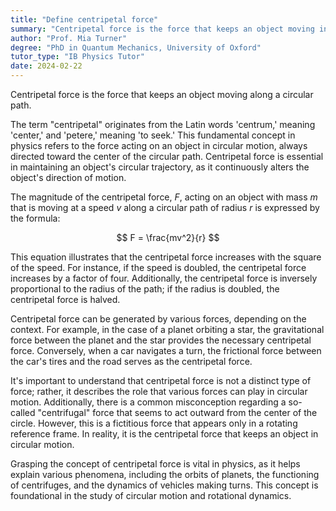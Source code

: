 ```yaml
---
title: "Define centripetal force"
summary: "Centripetal force is the force that keeps an object moving in a circular path."
author: "Prof. Mia Turner"
degree: "PhD in Quantum Mechanics, University of Oxford"
tutor_type: "IB Physics Tutor"
date: 2024-02-22
---
```


Centripetal force is the force that keeps an object moving along a circular path.

The term "centripetal" originates from the Latin words 'centrum,' meaning 'center,' and 'petere,' meaning 'to seek.' This fundamental concept in physics refers to the force acting on an object in circular motion, always directed toward the center of the circular path. Centripetal force is essential in maintaining an object's circular trajectory, as it continuously alters the object's direction of motion.

The magnitude of the centripetal force, $F$, acting on an object with mass $m$ that is moving at a speed $v$ along a circular path of radius $r$ is expressed by the formula:

$$
F = \frac{mv^2}{r}
$$

This equation illustrates that the centripetal force increases with the square of the speed. For instance, if the speed is doubled, the centripetal force increases by a factor of four. Additionally, the centripetal force is inversely proportional to the radius of the path; if the radius is doubled, the centripetal force is halved.

Centripetal force can be generated by various forces, depending on the context. For example, in the case of a planet orbiting a star, the gravitational force between the planet and the star provides the necessary centripetal force. Conversely, when a car navigates a turn, the frictional force between the car's tires and the road serves as the centripetal force.

It's important to understand that centripetal force is not a distinct type of force; rather, it describes the role that various forces can play in circular motion. Additionally, there is a common misconception regarding a so-called "centrifugal" force that seems to act outward from the center of the circle. However, this is a fictitious force that appears only in a rotating reference frame. In reality, it is the centripetal force that keeps an object in circular motion.

Grasping the concept of centripetal force is vital in physics, as it helps explain various phenomena, including the orbits of planets, the functioning of centrifuges, and the dynamics of vehicles making turns. This concept is foundational in the study of circular motion and rotational dynamics.
    